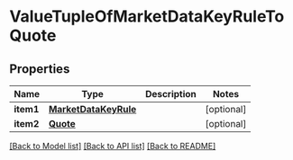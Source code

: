 # ValueTupleOfMarketDataKeyRuleToQuote

## Properties
Name | Type | Description | Notes
------------ | ------------- | ------------- | -------------
**item1** | [**MarketDataKeyRule**](MarketDataKeyRule.md) |  | [optional] 
**item2** | [**Quote**](Quote.md) |  | [optional] 

[[Back to Model list]](../README.md#documentation-for-models) [[Back to API list]](../README.md#documentation-for-api-endpoints) [[Back to README]](../README.md)


